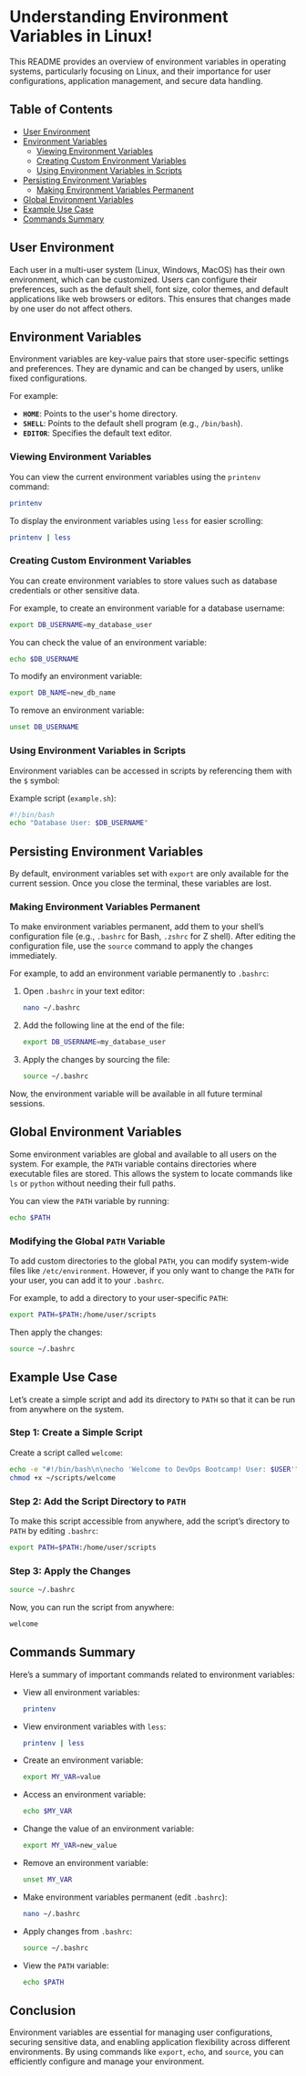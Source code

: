# Understanding Environment Variables in Linux!

This README provides an overview of environment variables in operating systems, particularly focusing on Linux, and their importance for user configurations, application management, and secure data handling.

## Table of Contents

- [User Environment](#user-environment)
- [Environment Variables](#environment-variables)
  - [Viewing Environment Variables](#viewing-environment-variables)
  - [Creating Custom Environment Variables](#creating-custom-environment-variables)
  - [Using Environment Variables in Scripts](#using-environment-variables-in-scripts)
- [Persisting Environment Variables](#persisting-environment-variables)
  - [Making Environment Variables Permanent](#making-environment-variables-permanent)
- [Global Environment Variables](#global-environment-variables)
- [Example Use Case](#example-use-case)
- [Commands Summary](#commands-summary)

## User Environment

Each user in a multi-user system (Linux, Windows, MacOS) has their own environment, which can be customized. Users can configure their preferences, such as the default shell, font size, color themes, and default applications like web browsers or editors. This ensures that changes made by one user do not affect others.

## Environment Variables

Environment variables are key-value pairs that store user-specific settings and preferences. They are dynamic and can be changed by users, unlike fixed configurations.

For example:
- **`HOME`**: Points to the user's home directory.
- **`SHELL`**: Points to the default shell program (e.g., `/bin/bash`).
- **`EDITOR`**: Specifies the default text editor.

### Viewing Environment Variables

You can view the current environment variables using the `printenv` command:

```bash
printenv
```

To display the environment variables using `less` for easier scrolling:

```bash
printenv | less
```

### Creating Custom Environment Variables

You can create environment variables to store values such as database credentials or other sensitive data.

For example, to create an environment variable for a database username:

```bash
export DB_USERNAME=my_database_user
```

You can check the value of an environment variable:

```bash
echo $DB_USERNAME
```

To modify an environment variable:

```bash
export DB_NAME=new_db_name
```

To remove an environment variable:

```bash
unset DB_USERNAME
```

### Using Environment Variables in Scripts

Environment variables can be accessed in scripts by referencing them with the `$` symbol:

Example script (`example.sh`):

```bash
#!/bin/bash
echo "Database User: $DB_USERNAME"
```

## Persisting Environment Variables

By default, environment variables set with `export` are only available for the current session. Once you close the terminal, these variables are lost.

### Making Environment Variables Permanent

To make environment variables permanent, add them to your shell’s configuration file (e.g., `.bashrc` for Bash, `.zshrc` for Z shell). After editing the configuration file, use the `source` command to apply the changes immediately.

For example, to add an environment variable permanently to `.bashrc`:

1. Open `.bashrc` in your text editor:

   ```bash
   nano ~/.bashrc
   ```

2. Add the following line at the end of the file:

   ```bash
   export DB_USERNAME=my_database_user
   ```

3. Apply the changes by sourcing the file:

   ```bash
   source ~/.bashrc
   ```

Now, the environment variable will be available in all future terminal sessions.

## Global Environment Variables

Some environment variables are global and available to all users on the system. For example, the `PATH` variable contains directories where executable files are stored. This allows the system to locate commands like `ls` or `python` without needing their full paths.

You can view the `PATH` variable by running:

```bash
echo $PATH
```

### Modifying the Global `PATH` Variable

To add custom directories to the global `PATH`, you can modify system-wide files like `/etc/environment`. However, if you only want to change the `PATH` for your user, you can add it to your `.bashrc`.

For example, to add a directory to your user-specific `PATH`:

```bash
export PATH=$PATH:/home/user/scripts
```

Then apply the changes:

```bash
source ~/.bashrc
```

## Example Use Case

Let’s create a simple script and add its directory to `PATH` so that it can be run from anywhere on the system.

### Step 1: Create a Simple Script

Create a script called `welcome`:

```bash
echo -e "#!/bin/bash\n\necho 'Welcome to DevOps Bootcamp! User: $USER'" > ~/scripts/welcome
chmod +x ~/scripts/welcome
```

### Step 2: Add the Script Directory to `PATH`

To make this script accessible from anywhere, add the script’s directory to `PATH` by editing `.bashrc`:

```bash
export PATH=$PATH:/home/user/scripts
```

### Step 3: Apply the Changes

```bash
source ~/.bashrc
```

Now, you can run the script from anywhere:

```bash
welcome
```

## Commands Summary

Here’s a summary of important commands related to environment variables:

- View all environment variables:
  ```bash
  printenv
  ```

- View environment variables with `less`:
  ```bash
  printenv | less
  ```

- Create an environment variable:
  ```bash
  export MY_VAR=value
  ```

- Access an environment variable:
  ```bash
  echo $MY_VAR
  ```

- Change the value of an environment variable:
  ```bash
  export MY_VAR=new_value
  ```

- Remove an environment variable:
  ```bash
  unset MY_VAR
  ```

- Make environment variables permanent (edit `.bashrc`):
  ```bash
  nano ~/.bashrc
  ```

- Apply changes from `.bashrc`:
  ```bash
  source ~/.bashrc
  ```

- View the `PATH` variable:
  ```bash
  echo $PATH
  ```

## Conclusion

Environment variables are essential for managing user configurations, securing sensitive data, and enabling application flexibility across different environments. By using commands like `export`, `echo`, and `source`, you can efficiently configure and manage your environment.
```
